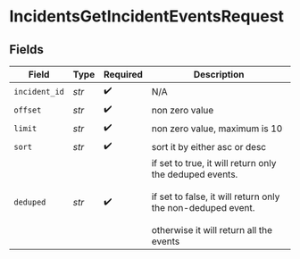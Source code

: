 # IncidentsGetIncidentEventsRequest


## Fields

| Field                                                                                                                                                         | Type                                                                                                                                                          | Required                                                                                                                                                      | Description                                                                                                                                                   |
| ------------------------------------------------------------------------------------------------------------------------------------------------------------- | ------------------------------------------------------------------------------------------------------------------------------------------------------------- | ------------------------------------------------------------------------------------------------------------------------------------------------------------- | ------------------------------------------------------------------------------------------------------------------------------------------------------------- |
| `incident_id`                                                                                                                                                 | *str*                                                                                                                                                         | :heavy_check_mark:                                                                                                                                            | N/A                                                                                                                                                           |
| `offset`                                                                                                                                                      | *str*                                                                                                                                                         | :heavy_check_mark:                                                                                                                                            | non zero value                                                                                                                                                |
| `limit`                                                                                                                                                       | *str*                                                                                                                                                         | :heavy_check_mark:                                                                                                                                            | non zero value, maximum is 10                                                                                                                                 |
| `sort`                                                                                                                                                        | *str*                                                                                                                                                         | :heavy_check_mark:                                                                                                                                            | sort it by either asc or desc                                                                                                                                 |
| `deduped`                                                                                                                                                     | *str*                                                                                                                                                         | :heavy_check_mark:                                                                                                                                            | if set to true, it will return only the deduped events.<br/><br/>if set to false, it will return only the non-deduped event.<br/><br/>otherwise it will return all the events |